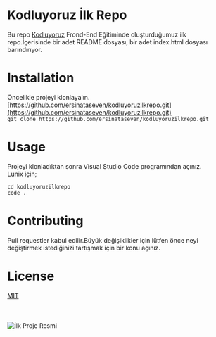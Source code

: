 # Kodluyoruz İlk Repo
Bu repo [Kodluyoruz](https://www.kodluyoruz.org/) Frond-End Eğitiminde oluşturduğumuz ilk repo.İçerisinde bir adet README dosyası, bir adet index.html dosyası barındırıyor.
# Installation 
Öncelikle projeyi klonlayalın.[https://github.com/ersinataseven/kodluyoruzilkrepo.git](https://github.com/ersinataseven/kodluyoruzilkrepo.git)</br>
`git clone https://github.com/ersinataseven/kodluyoruzilkrepo.git`
# Usage
Projeyi klonladıktan sonra Visual Studio Code programından açınız.</br>
Lunix için;</br>
``` 
cd kodluyoruzilkrepo 
code .
``` 
# Contributing
Pull requestler kabul edilir.Büyük değişiklikler için lütfen önce neyi değiştirmek istediğinizi tartışmak için bir konu açınız.
# License
[MIT](https://choosealicense.com/licenses/mit/)</br></br></br></br>
![İlk Proje Resmi](https://myoctocat.com/assets/images/base-octocat.svg)